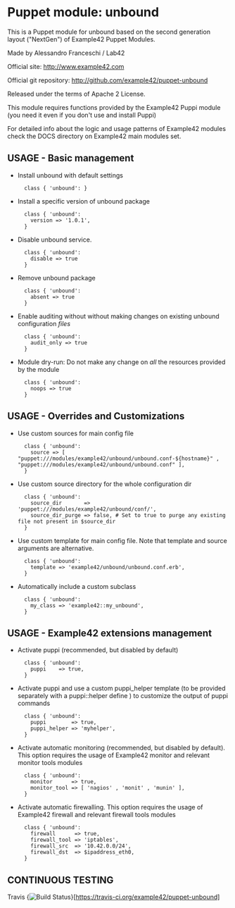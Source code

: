 # Puppet module: unbound

This is a Puppet module for unbound based on the second generation layout ("NextGen") of Example42 Puppet Modules.

Made by Alessandro Franceschi / Lab42

Official site: http://www.example42.com

Official git repository: http://github.com/example42/puppet-unbound

Released under the terms of Apache 2 License.

This module requires functions provided by the Example42 Puppi module (you need it even if you don't use and install Puppi)

For detailed info about the logic and usage patterns of Example42 modules check the DOCS directory on Example42 main modules set.


## USAGE - Basic management

* Install unbound with default settings

        class { 'unbound': }

* Install a specific version of unbound package

        class { 'unbound':
          version => '1.0.1',
        }

* Disable unbound service.

        class { 'unbound':
          disable => true
        }

* Remove unbound package

        class { 'unbound':
          absent => true
        }

* Enable auditing without without making changes on existing unbound configuration *files*

        class { 'unbound':
          audit_only => true
        }

* Module dry-run: Do not make any change on *all* the resources provided by the module

        class { 'unbound':
          noops => true
        }


## USAGE - Overrides and Customizations
* Use custom sources for main config file 

        class { 'unbound':
          source => [ "puppet:///modules/example42/unbound/unbound.conf-${hostname}" , "puppet:///modules/example42/unbound/unbound.conf" ], 
        }


* Use custom source directory for the whole configuration dir

        class { 'unbound':
          source_dir       => 'puppet:///modules/example42/unbound/conf/',
          source_dir_purge => false, # Set to true to purge any existing file not present in $source_dir
        }

* Use custom template for main config file. Note that template and source arguments are alternative. 

        class { 'unbound':
          template => 'example42/unbound/unbound.conf.erb',
        }

* Automatically include a custom subclass

        class { 'unbound':
          my_class => 'example42::my_unbound',
        }


## USAGE - Example42 extensions management 
* Activate puppi (recommended, but disabled by default)

        class { 'unbound':
          puppi    => true,
        }

* Activate puppi and use a custom puppi_helper template (to be provided separately with a puppi::helper define ) to customize the output of puppi commands 

        class { 'unbound':
          puppi        => true,
          puppi_helper => 'myhelper', 
        }

* Activate automatic monitoring (recommended, but disabled by default). This option requires the usage of Example42 monitor and relevant monitor tools modules

        class { 'unbound':
          monitor      => true,
          monitor_tool => [ 'nagios' , 'monit' , 'munin' ],
        }

* Activate automatic firewalling. This option requires the usage of Example42 firewall and relevant firewall tools modules

        class { 'unbound':       
          firewall      => true,
          firewall_tool => 'iptables',
          firewall_src  => '10.42.0.0/24',
          firewall_dst  => $ipaddress_eth0,
        }


## CONTINUOUS TESTING

Travis {<img src="https://travis-ci.org/example42/puppet-unbound.png?branch=master" alt="Build Status" />}[https://travis-ci.org/example42/puppet-unbound]
